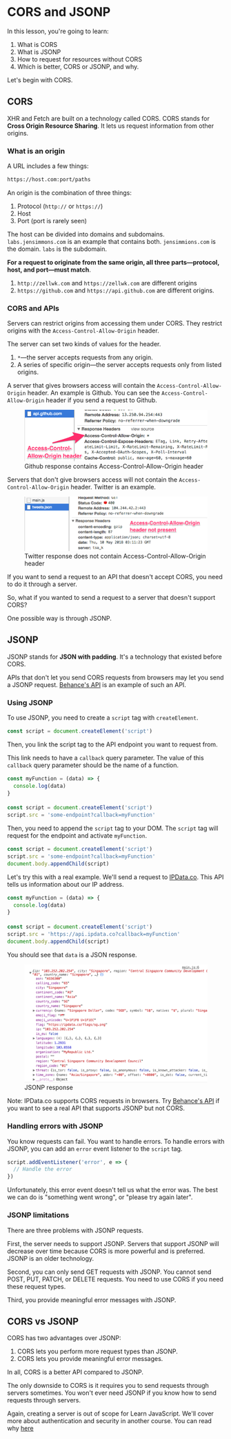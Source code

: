 # CORS and JSONP

In this lesson, you're going to learn:

1. What is CORS
2. What is JSONP
3. How to request for resources without CORS
4. Which is better, CORS or JSONP, and why.

Let's begin with CORS.

## CORS

XHR and Fetch are built on a technology called CORS. CORS stands for **Cross Origin Resource Sharing**. It lets us request information from other origins.

### What is an origin

A URL includes a few things:

```bash
https://host.com:port/paths
```

An origin is the combination of three things:

1. Protocol (`http://` or `https://`)
2. Host
3. Port (port is rarely seen)

The host can be divided into domains and subdomains. `labs.jensimmons.com` is an example that contains both. `jensimmions.com` is the domain. `labs` is the subdomain.

**For a request to originate from the same origin, all three parts—protocol, host, and port—must match**.

1. `http://zellwk.com` and `https://zellwk.com` are different origins
2. `https://github.com` and `https://api.github.com` are different origins.

### CORS and APIs

Servers can restrict origins from accessing them under CORS. They restrict origins with the `Access-Control-Allow-Origin` header.

The server can set two kinds of values for the header.

1. `*`—the server accepts requests from any origin.
2. A series of specific origin—the server accepts requests only from listed origins.

A server that gives browsers access will contain the `Access-Control-Allow-Origin` header. An example is Github. You can see the `Access-Control-Allow-Origin` header if you send a request to Github.

<figure>
  <img src="../../images/ajax/jsonp/github.png" alt="Github response contains Access-Control-Allow-Origin header">
  <figcaption aria-hidden>Github response contains Access-Control-Allow-Origin header</figcaption>
</figure>

Servers that don't give browsers access will not contain the `Access-Control-Allow-Origin` header. Twitter is an example.

<figure>
  <img src="../../images/ajax/jsonp/twitter.png" alt="Twitter response does not contain Access-Control-Allow-Origin header">
  <figcaption aria-hidden>Twitter response does not contain Access-Control-Allow-Origin header</figcaption>
</figure>

If you want to send a request to an API that doesn't accept CORS, you need to do it through a server.

So, what if you wanted to send a request to a server that doesn't support CORS?

One possible way is through JSONP.

## JSONP

JSONP stands for **JSON with padding**. It's a technology that existed before CORS.

APIs that don't let you send CORS requests from browsers may let you send a JSONP request. [Behance's API](https://www.behance.net/dev) is an example of such an API.

### Using JSONP

To use JSONP, you need to create a `script` tag with `createElement`.

```js
const script = document.createElement('script')
```

Then, you link the script tag to the API endpoint you want to request from.

This link needs to have a `callback` query parameter. The value of this `callback` query parameter should be the name of a function.

```js
const myFunction = (data) => {
  console.log(data)
}

const script = document.createElement('script')
script.src = 'some-endpoint?callback=myFunction'
```

Then, you need to append the `script` tag to your DOM. The `script` tag will request for the endpoint and activate `myFunction`.

```js
const script = document.createElement('script')
script.src = 'some-endpoint?callback=myFunction'
document.body.appendChild(script)
```

Let's try this with a real example. We'll send a request to [IPData.co](https://ipdata.co/index.html). This API tells us information about our IP address.

```js
const myFunction = (data) => {
  console.log(data)
}

const script = document.createElement('script')
script.src = 'https://api.ipdata.co?callback=myFunction'
document.body.appendChild(script)
```

You should see that `data` is a JSON response.

<figure>
  <img src="../../images/ajax/jsonp/response.png" alt="JSONP response">
  <figcaption>JSONP response</figcaption>
</figure>

Note: IPData.co supports CORS requests in browsers. Try [Behance's API](https://www.behance.net/dev) if you want to see a real API that supports JSONP but not CORS.

### Handling errors with JSONP

You know requests can fail. You want to handle errors. To handle errors with JSONP, you can add an `error` event listener to the `script` tag.

```js
script.addEventListener('error', e => {
  // Handle the error
})
```

Unfortunately, this error event doesn't tell us what the error was. The best we can do is "something went wrong", or "please try again later".

### JSONP limitations

There are three problems with JSONP requests.

First, the server needs to support JSONP. Servers that support JSONP will decrease over time because CORS is more powerful and is preferred. JSONP is an older technology.

Second, you can only send GET requests with JSONP. You cannot send POST, PUT, PATCH, or DELETE requests. You need to use CORS if you need these request types.

Third, you provide meaningful error messages with JSONP.

<!-- // Todo: Improve JSONP lesson because GMaps component requires it -->

<!-- ```js
const fetchWithJSONP = (uri, cb, err) => {
  const script = document.createElement('script')
  const prefix = uri.indexOf('?' + 1) ? '&' : '?'

  if (typeof cb !== 'function') throw Error(`cb must be a function`)
  if (typeof err !== 'function') err = (evt) => console.error(evt)

  script.src = `${uri}${prefix}callback=${cb.name}`
  document.body.appendChild(script)

  script.addEventListener('load', _ => this.remove)
  script.addEventListener('error', err)
}
``` -->

## CORS vs JSONP

CORS has two advantages over JSONP:

1. CORS lets you perform more request types than JSONP.
2. CORS lets you provide meaningful error messages.

In all, CORS is a better API compared to JSONP.

The only downside to CORS is it requires you to send requests through servers sometimes. You won't ever need JSONP if you know how to send requests through servers.

Again, creating a server is out of scope for Learn JavaScript. We'll cover more about authentication and security in another course. You can read why [here](https://zellwk.com/blog/authentication-in-learn-js)

